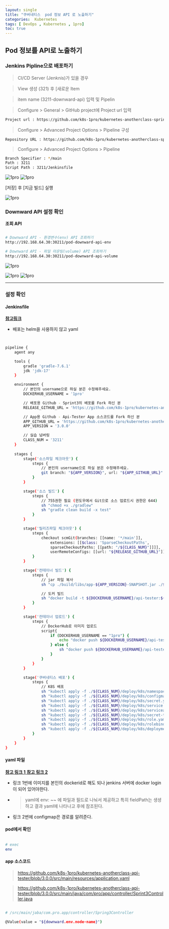 ```yaml
---
layout: single
title: "쿠버네티스  pod 정보 API 로 노출하기" 
categories:  Kubernetes
tags: [ DevOps , Kubernetes , 1pro]
toc: true
---
```



## Pod 정보를 API로 노출하기

### Jenkins Pipline으로 배포하기 

 > CI/CD Server (Jenknis)가 있을 경우

> View 생성 (321) 후 [새로운 Item

>  item name (3211-downward-api) 입력 및 Pipelin

> Configure > General > GitHub project에 Project url 입력


~~~bash
Project url : https://github.com/k8s-1pro/kubernetes-anotherclass-sprint3/
~~~

> Configure > Advanced Project Options > Pipeline 구성
~~~bash
Repository URL : https://github.com/k8s-1pro/kubernetes-anotherclass-sprint3.git
~~~

> Configure > Advanced Project Options > Pipeline
~~~bash
Branch Specifier : */main
Path : 3211
Script Path : 3211/Jenkinsfile
~~~




![1pro](/Images/1pro3-2/cs.png)
![1pro](/Images/1pro3-2/cs1.png)

[저장] 후 [지금 빌드] 실행

![1pro](/Images/1pro3-2/cs2.png)


### Downward API 설정 확인

**조회 API**
~~~bash

# Downward API - 환경변수(env) API 조회하기
http://192.168.64.30:30211/pod-downward-api-env

# Downward API - 파일 마운팅(volume) API 조회하기
http://192.168.64.30:30211/pod-downward-api-volume

~~~
![1pro](/Images/1pro3-2/cs3.png)

![1pro](/Images/1pro3-2/cs4.png)
![1pro](/Images/1pro3-2/cs5.png)

---

### 설정 확인 

#### Jenkinsfile
[**참고링크**](https://github.com/k8s-1pro/kubernetes-anotherclass-sprint3/blob/main/3211/Jenkinsfile)


 - 배포는 helm을 사용하지 않고  yaml 

~~~bash


pipeline {
    agent any

    tools {
        gradle 'gradle-7.6.1'
        jdk 'jdk-17'
    }

    environment {
        // 본인의 username으로 하실 분은 수정해주세요.
        DOCKERHUB_USERNAME = '1pro'

        // 배포용 Github - Sprint3의 배포를 Fork 하신 분
        RELEASE_GITHUB_URL = 'https://github.com/k8s-1pro/kubernetes-anotherclass-sprint3.git'

        // App용 Github - Api-Tester App 소스코드를 Fork 하신 분
        APP_GITHUB_URL = 'https://github.com/k8s-1pro/kubernetes-anotherclass-api-tester.git'
        APP_VERSION = '3.0.0'

        // 실습 넘버링
        CLASS_NUM = '3211'
    }
    
    stages {
        stage('소스파일 체크아웃') {
            steps {
                // 본인의 username으로 하실 분은 수정해주세요.
                git branch: "${APP_VERSION}", url: "${APP_GITHUB_URL}"
            }
        }

        stage('소스 빌드') {
            steps {
                // 755권한 필요 (윈도우에서 Git으로 소스 업로드시 권한은 644)
                sh "chmod +x ./gradlew"
                sh "gradle clean build -x test"
            }
        }

        stage('릴리즈파일 체크아웃') {
            steps {
                checkout scmGit(branches: [[name: '*/main']],
                    extensions: [[$class: 'SparseCheckoutPaths',
                    sparseCheckoutPaths: [[path: "/${CLASS_NUM}"]]]],
					userRemoteConfigs: [[url: "${RELEASE_GITHUB_URL}"]])
            }
        }

        stage('컨테이너 빌드') {
            steps {
                // jar 파일 복사
                sh "cp ./build/libs/app-${APP_VERSION}-SNAPSHOT.jar ./${CLASS_NUM}/build/docker/app-${APP_VERSION}-SNAPSHOT.jar"

                // 도커 빌드
                sh "docker build -t ${DOCKERHUB_USERNAME}/api-tester:${APP_VERSION} ./${CLASS_NUM}/build/docker"
            }
        }

        stage('컨테이너 업로드') {
            steps {
                // DockerHub로 이미지 업로드
                script{
                    if (DOCKERHUB_USERNAME == "1pro") {
                        echo "docker push ${DOCKERHUB_USERNAME}/api-tester:${APP_VERSION}"
                    } else {
                        sh "docker push ${DOCKERHUB_USERNAME}/api-tester:${APP_VERSION}"
                    }
                }
            }
        }

        stage('쿠버네티스 배포') {
            steps {
                // K8S 배포
                sh "kubectl apply -f ./${CLASS_NUM}/deploy/k8s/namespace.yaml"
                sh "kubectl apply -f ./${CLASS_NUM}/deploy/k8s/configmap.yaml"
                sh "kubectl apply -f ./${CLASS_NUM}/deploy/k8s/secret.yaml"
                sh "kubectl apply -f ./${CLASS_NUM}/deploy/k8s/service.yaml"
                sh "kubectl apply -f ./${CLASS_NUM}/deploy/k8s/serviceaccount.yaml"
                sh "kubectl apply -f ./${CLASS_NUM}/deploy/k8s/secret-token.yaml"
                sh "kubectl apply -f ./${CLASS_NUM}/deploy/k8s/role.yaml"
                sh "kubectl apply -f ./${CLASS_NUM}/deploy/k8s/rolebinding.yaml"
                sh "kubectl apply -f ./${CLASS_NUM}/deploy/k8s/deployment.yaml"
            }
        }
    }
}

~~~





#### yaml 파일
[**참고 링크 1** ](https://github.com/k8s-1pro/kubernetes-anotherclass-sprint3/blob/main/3211/deploy/k8s/deployment.yaml)
[**참고 링크 2** ](https://github.com/k8s-1pro/kubernetes-anotherclass-sprint3/blob/main/3211/deploy/k8s/configmap.yaml)


- 링크 1번에 이미지를 본인의 dockerid로 해도 되나 jenkins 서버에 docker login 이 되어 있어야한다.
- > yaml에 env: ~~ 에 파일과  필드로 나눠서 제공하고 특히  fieldPath는  생셩하고 결과 yaml에 나타나고  후에 참조된다.
- 링크 2번에 configmap은 경로를 알려준다.





#### pod에서 확인 
~~~bash

# exec 
env 

~~~


#### app 소스코드 

> https://github.com/k8s-1pro/kubernetes-anotherclass-api-tester/blob/3.0.0/src/main/resources/application.yaml

> https://github.com/k8s-1pro/kubernetes-anotherclass-api-tester/blob/3.0.0/src/main/java/com/pro/app/controller/Sprint3Controller.java

~~~bash
​
# /src/main/jaba/com.pro.app/controller/Spring3Controller

@Value(value = "${downward.env.node-name}")


~~~

